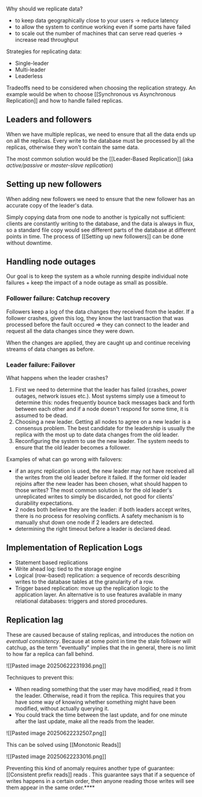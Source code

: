 Why should we replicate data?
- to keep data geographically close to your users -> reduce latency
- to allow the system to continue working even if some parts have failed
- to scale out the number of machines that can serve read queries -> increase read throughput

Strategies for replicating data:
- Single-leader
- Multi-leader
- Leaderless

Tradeoffs need to be considered when choosing the replication strategy. An example would be when to choose [[Synchronous vs Asynchronous Replication]] and how to handle failed replicas. 

## Leaders and followers

When we have multiple replicas, we need to ensure that all the data ends up on all the replicas.
Every write to the database must be processed by all the replicas, otherwise they won't contain the same data. 

The most common solution would be the [[Leader-Based Replication]] (aka *active/passive* or *master-slave replication*)

## Setting up new followers

When adding new followers we need to ensure that the new follower has an accurate copy of the leader's data.

Simply copying data from one node to another is typically not sufficient: clients are constantly writing to the database, and the data is always in flux, so a standard file copy would see different parts of the database at different points in time. The process of [[Setting up new followers]] can be done without downtime.

## Handling node outages

Our goal is to keep the system as a whole running despite individual note failures + keep the impact of a node outage as small as possible.

### Follower failure: Catchup recovery

Followers keep a log of the data changes they received from the leader.
If a follower crashes, given this log, they know the last transaction that was processed before the fault occured => they can connect to the leader and request all the data changes since they were down.

When the changes are applied, they are caught up and continue receiving streams of data changes as before.

### Leader failure: Failover

What happens when the leader crashes?

1) First we need to determine that the leader has failed (crashes, power outages, network issues etc.). Most systems simply use a timeout to determine this: nodes frequently bounce back messages back and forth between each other and if a node doesn't respond for some time, it is assumed to be dead.
2) Choosing a new leader. Getting all nodes to agree on a new leader is a consensus problem. The best candidate for the leadership is usually the replica with the most up to date data changes from the old leader.
3) Reconfiguring the system to use the new leader. The system needs to ensure that the old leader becomes a follower.


Examples of what can go wrong with failovers:
- if an async replication is used, the new leader may not have received all the writes from the old leader before it failed. If the former old leader rejoins after the new leader has been chosen, what should happen to those writes? The most common solution is for the old leader's unreplicated writes to simply be discarded, not good for clients' durability expectations.
- 2 nodes both believe they are the leader: if both leaders accept writes, there is no process for resolving conflicts. A safety mechanism is to manually shut down one node if 2 leaders are detected.
- determining the right timeout before a leader is declared dead.

## Implementation of Replication Logs

- Statement based replications
- Write ahead log: tied to the storage engine
- Logical (row-based) replication: a sequence of records describing writes to the database tables at the granularity of a row.
- Trigger based replication: move up the replication logic to the application layer. An alternative is to use features available in many relational databases: triggers and stored procedures.


## Replication lag 

These are caused because of staling replicas, and introduces the notion on *eventual consistency*. Because at some point in time the stale follower will catchup, as the term "eventually" implies that the in general, there is no limit to how far a replica can fall behind.

![[Pasted image 20250622231936.png]]

Techniques to prevent this:
- When reading something that the user may have modified, read it from the leader. Otherwise, read it from the replica. This requires that you have some way of knowing whether something might have been modified, without actually querying it.
- You could track the time between the last update, and for one minute after the last update, make all the reads from the leader.

![[Pasted image 20250622232507.png]]

This can be solved using [[Monotonic Reads]]


![[Pasted image 20250622233016.png]]

Preventing this kind of anomaly requires another type of guarantee: [[Consistent prefix reads]]
reads . This guarantee says that if a sequence of writes happens in a certain order,
then anyone reading those writes will see them appear in the same order.****